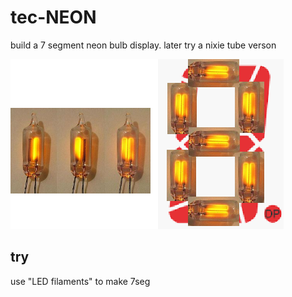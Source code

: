 # tec-NEON

build a 7 segment neon bulb display. later try a nixie tube verson

![](https://github.com/SteveJustin1963/tec-NEON/blob/master/pics/7%20seg%20neon.png)

## try
use "LED filaments" to make 7seg
